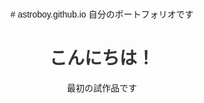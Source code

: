 <!DOCTYPE html>
<html lang="ja">
<head>
  <meta charset="UTF-8">
  <title>私のホームページ</title>
  <style>
    body { font-family: sans-serif; text-align: center; margin: 50px; }
    h1 { color: #333; }
  </style>
</head>
<body>
  # astroboy.github.io
自分のポートフォリオです
  <h1>こんにちは！</h1>
  <p>最初の試作品です</p>
</body>
</html>
